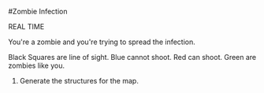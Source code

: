 #Zombie Infection

REAL TIME

You're a zombie and you're trying to spread the infection.

Black Squares are line of sight.
Blue cannot shoot.
Red can shoot.
Green are zombies like you.

1) Generate the structures for the map.